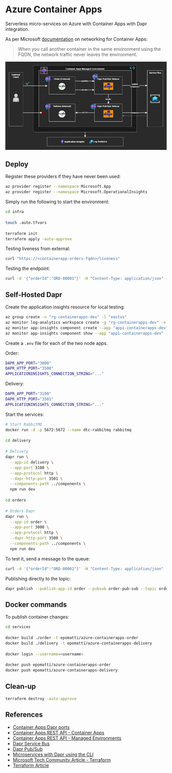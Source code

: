 # Azure Container Apps

Serverless micro-services on Azure with Container Apps with Dapr integration.

As per Microsoft [documentation](https://learn.microsoft.com/en-us/azure/container-apps/connect-apps?tabs=bash) on networking for Container Apps:

> When you call another container in the same environment using the FQDN, the network traffic never leaves the environment.

<img src=".docs/containerapps.png" />

## Deploy

Register these providers if they have never been used:

```sh
az provider register --namespace Microsoft.App
az provider register --namespace Microsoft.OperationalInsights
```

Simply run the following to start the environment:

```sh
cd infra

touch .auto.tfvars

terraform init
terraform apply -auto-approve
```

Testing liveness from external:

```sh
curl "https://<containerapp-orders-fqdn>/liveness"
```

Testing the endpoint:

```sh
curl -d '{"orderId":"ORD-00001"}' -H "Content-Type: application/json" -X POST "<containerapp-orders-fqdn>/api/orders"
```


## Self-Hosted Dapr

Create the application insights resource for local testing:

```sh
az group create -n "rg-containerapps-dev" -l "eastus"
az monitor log-analytics workspace create -g "rg-containerapps-dev" -n "log-containerapps-dev" -l "eastus"
az monitor app-insights component create --app "appi-containerapps-dev" -g "rg-containerapps-dev" --workspace "log-containerapps-dev" -l "eastus"
az monitor app-insights component show --app "appi-containerapps-dev" -g "rg-containerapps-dev" --query "connectionString" -o tsv
```

Create a `.env` file for each of the two node apps.

Order:

```sh
DAPR_APP_PORT="3000"
DAPR_HTTP_PORT="3500"
APPLICATIONINSIGHTS_CONNECTION_STRING="..."
```

Delivery:

```sh
DAPR_APP_PORT="3100"
DAPR_HTTP_PORT="3501"
APPLICATIONINSIGHTS_CONNECTION_STRING="..."
```

Start the services:

```sh
# Start RabbitMQ
docker run -d -p 5672:5672 --name dtc-rabbitmq rabbitmq

cd delivery

# Delivery
dapr run \
  --app-id delivery \
  --app-port 3100 \
  --app-protocol http \
  --dapr-http-port 3501 \
  --components-path ../components \
  npm run dev

cd orders

# Orders Dapr
dapr run \
  --app-id order \
  --app-port 3000 \
  --app-protocol http \
  --dapr-http-port 3500 \
  --components-path ../components \
  npm run dev
```

To test it, send a message to the queue:

```sh
curl -d '{"orderId":"ORD-00001"}' -H "Content-Type: application/json" -X POST "http://localhost:3000/api/orders"
```

Publishing directly to the topic:

```sh
dapr publish --publish-app-id order --pubsub order-pub-sub --topic orders --data '{"orderId": "100"}'
```

## Docker commands


To publish container changes:

```sh
cd services

docker build ./order -t epomatti/azure-containerapps-order
docker build ./delivery -t epomatti/azure-containerapps-delivery

docker login --username=<username>

docker push epomatti/azure-containerapps-order
docker push epomatti/azure-containerapps-delivery
```

## Clean-up

```sh
terraform destroy -auto-approve
```

## References

- [Container Apps Dapr ports](https://github.com/microsoft/azure-container-apps/issues/189)
- [Container Apps REST API - Container Apps](https://learn.microsoft.com/en-us/rest/api/containerapps/container-apps/create-or-update?tabs=HTTP)
- [Container Apps REST API - Managed Environments](https://learn.microsoft.com/en-us/rest/api/containerapps/managed-environments/create-or-update?tabs=HTTP)
- [Dapr Service Bus](https://docs.dapr.io/reference/components-reference/supported-pubsub/setup-azure-servicebus/)
- [Dapr Pub/Sub](https://docs.dapr.io/developing-applications/building-blocks/pubsub/howto-publish-subscribe/)
- [Microservices with Dapr using the CLI](https://learn.microsoft.com/en-us/azure/container-apps/microservices-dapr?tabs=bash)
- [Microsoft Tech Community Article - Terraform](https://techcommunity.microsoft.com/t5/fasttrack-for-azure/can-i-create-an-azure-container-apps-in-terraform-yes-you-can/ba-p/3570694)
- [Terraform Article](https://www.thorsten-hans.com/deploy-azure-container-apps-with-terraform/)
